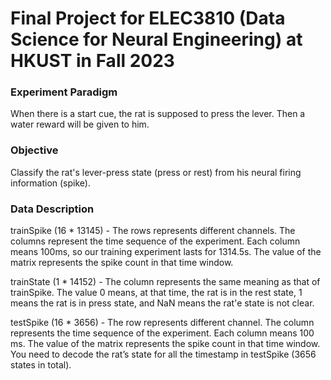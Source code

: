 # Final Project for ELEC3810 (Data Science for Neural Engineering) at HKUST in Fall 2023

### Experiment Paradigm
When there is a start cue, the rat is supposed to press the lever. Then a water reward will be given to him.

### Objective
Classify the rat's lever-press state (press or rest) from his neural firing information (spike).

### Data Description
trainSpike (16 * 13145) - The rows represents different channels. The columns represent the time sequence of the experiment. Each column means 100ms, so our training experiment lasts for 1314.5s. The value of the matrix represents the spike count in that time window.

trainState (1 * 14152) - The column represents the same meaning as that of trainSpike. The value 0 means, at that time, the rat is in the rest state, 1 means the rat is in press state, and NaN means the rat'e state is not clear.

testSpike (16 * 3656) - The row represents different channel. The column represents the time sequence of the experiment. Each column means 100 ms. The value of the matrix represents the spike count in that time window. You need to decode the rat’s state for all the timestamp in testSpike (3656 states in total).
